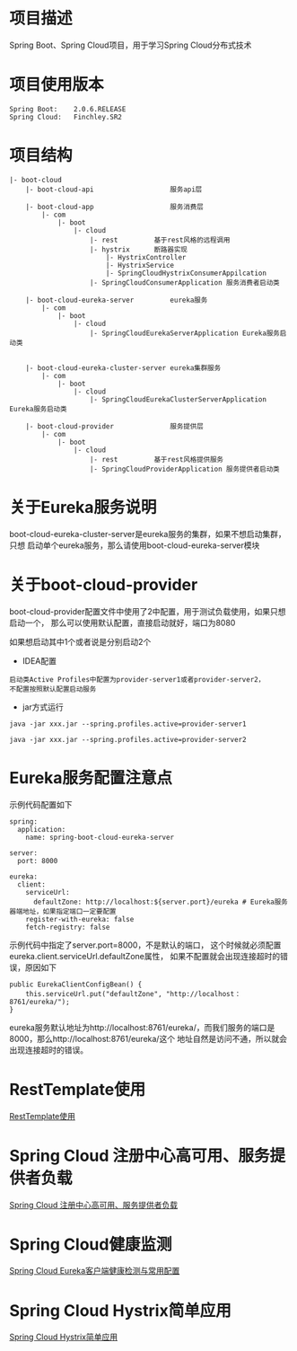 # 项目描述
Spring Boot、Spring Cloud项目，用于学习Spring Cloud分布式技术

# 项目使用版本
```
Spring Boot:    2.0.6.RELEASE
Spring Cloud:   Finchley.SR2
```

# 项目结构
```
|- boot-cloud
    |- boot-cloud-api                   服务api层
    
    |- boot-cloud-app                   服务消费层
        |- com
            |- boot
                |- cloud
                    |- rest         基于rest风格的远程调用
                    |- hystrix      断路器实现
                        |- HystrixController
                        |- HystrixService
                        |- SpringCloudHystrixConsumerAppilcation
                    |- SpringCloudConsumerApplication 服务消费者启动类
                    
    |- boot-cloud-eureka-server         eureka服务
        |- com
            |- boot
                |- cloud
                    |- SpringCloudEurekaServerApplication Eureka服务启动类
                    
    
    |- boot-cloud-eureka-cluster-server eureka集群服务
        |- com
            |- boot
                |- cloud
                    |- SpringCloudEurekaClusterServerApplication Eureka服务启动类 
                    
    |- boot-cloud-provider              服务提供层
        |- com
            |- boot
                |- cloud
                    |- rest         基于rest风格提供服务
                    |- SpringCloudProviderApplication 服务提供者启动类
```

# 关于Eureka服务说明
boot-cloud-eureka-cluster-server是eureka服务的集群，如果不想启动集群，只想
启动单个eureka服务，那么请使用boot-cloud-eureka-server模块

# 关于boot-cloud-provider
boot-cloud-provider配置文件中使用了2中配置，用于测试负载使用，如果只想启动一个，
那么可以使用默认配置，直接启动就好，端口为8080

如果想启动其中1个或者说是分别启动2个
- IDEA配置
```
启动类Active Profiles中配置为provider-server1或者provider-server2，
不配置按照默认配置启动服务

```
- jar方式运行
```
java -jar xxx.jar --spring.profiles.active=provider-server1

java -jar xxx.jar --spring.profiles.active=provider-server2
```

# Eureka服务配置注意点
示例代码配置如下
```
spring:
  application:
    name: spring-boot-cloud-eureka-server

server:
  port: 8000

eureka:
  client:
    serviceUrl:
      defaultZone: http://localhost:${server.port}/eureka # Eureka服务器端地址，如果指定端口一定要配置
    register-with-eureka: false
    fetch-registry: false
```
示例代码中指定了server.port=8000，不是默认的端口，
这个时候就必须配置eureka.client.serviceUrl.defaultZone属性，
如果不配置就会出现连接超时的错误，原因如下
```
public EurekaClientConfigBean() {
    this.serviceUrl.put("defaultZone", "http://localhost：8761/eureka/");
}
```
eureka服务默认地址为http://localhost:8761/eureka/，而我们服务的端口是8000，那么http://localhost:8761/eureka/这个
地址自然是访问不通，所以就会出现连接超时的错误。

# RestTemplate使用
[RestTemplate使用](http://note.youdao.com/noteshare?id=c2c5d2b772684d9bcc25482651b86f0b)

# Spring Cloud 注册中心高可用、服务提供者负载
[Spring Cloud 注册中心高可用、服务提供者负载](http://note.youdao.com/noteshare?id=01918897128ed49c6e4a7f4e95a5ac83)

# Spring Cloud健康监测
[Spring Cloud  Eureka客户端健康检测与常用配置](http://note.youdao.com/noteshare?id=2b677ba3e96c38f9c566b4eacc73da39)
# Spring Cloud Hystrix简单应用
[Spring Cloud Hystrix简单应用](http://note.youdao.com/noteshare?id=d4285c8eb8cd52e5b83db79118c9e819)